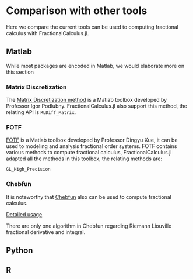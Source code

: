 # Comparison with other tools

Here we compare the current tools can be used to computing fractional calculus with FractionalCalculus.jl.

## Matlab

While most packages are encoded in Matlab, we would elaborate more on this section

### Matrix Discretization

The [Matrix Discretization method](https://www.mathworks.com/matlabcentral/fileexchange/22071-matrix-approach-to-discretization-of-odes-and-pdes-of-arbitrary-real-order) is a Matlab toolbox developed by Professor Igor Podlubny. FractionalCalculus.jl also support this method, the relating API is ```RLDiff_Matrix```.

### FOTF

[FOTF](https://www.mathworks.com/matlabcentral/fileexchange/60874-fotf-toolbox) is a Matlab toolbox developed by Professor Dingyu Xue, it can be used to modeling and analysis fractional order systems. FOTF contains various methods to compute fractional calculus, FractionalCalculus.jl adapted all the methods in this toolbox, the relating methods are:

```GL_High_Precision```

### Chebfun

It is noteworthy that [Chebfun](https://www.chebfun.org/) also can be used to compute fractional calculus.

[Detailed usage](https://www.mathworks.com/matlabcentral/mlc-downloads/downloads/submissions/23972/versions/22/previews/chebfun/examples/integro/html/FracCalc.html)

There are only one algorithm in Chebfun regarding Riemann Liouville fractional derivative and integral.

## Python



## R